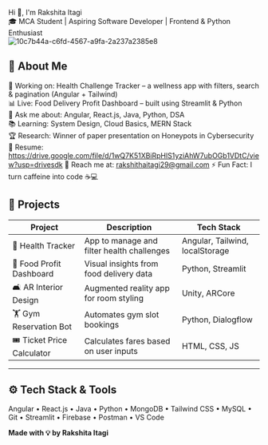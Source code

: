  Hi 👋, I'm Rakshita Itagi  
🎓 MCA Student | Aspiring Software Developer | Frontend & Python Enthusiast  
![10c7b44a-c6fd-4567-a9fa-2a237a2385e8](https://github.com/user-attachments/assets/1fa47c85-da7e-4eb9-a0d6-465934873a35)




## 🧠 About Me  
🔭 Working on: Health Challenge Tracker – a wellness app with filters, search & pagination (Angular + Tailwind)  
📊 Live: Food Delivery Profit Dashboard – built using Streamlit & Python  
💬 Ask me about: Angular, React.js, Java, Python, DSA  
📚 Learning: System Design, Cloud Basics, MERN Stack  
🏆 Research: Winner of paper presentation on Honeypots in Cybersecurity  
📄 Resume: https://drive.google.com/file/d/1wQ7K51XBiRpHlS1yziAhW7ubOGb1VDtC/view?usp=drivesdk
📧 Reach me at: rakshithaitagi29@gmail.com
⚡ Fun Fact: I turn caffeine into code ☕💻  


## 🚀 Projects

| Project | Description | Tech Stack |
|--------|-------------|------------|
| 🧘 Health Tracker | App to manage and filter health challenges | Angular, Tailwind, localStorage |
| 🍱 Food Profit Dashboard | Visual insights from food delivery data | Python, Streamlit |
| 🛋️ AR Interior Design | Augmented reality app for room styling | Unity, ARCore |
| 🏋️ Gym Reservation Bot | Automates gym slot bookings | Python, Dialogflow |
| 🎟️ Ticket Price Calculator | Calculates fares based on user inputs | HTML, CSS, JS |

---

## ⚙️ Tech Stack & Tools  
Angular • React.js • Java • Python • MongoDB • Tailwind CSS • MySQL • Git • Streamlit • Firebase • Postman • VS Code  




**Made with 💡 by Rakshita Itagi**
